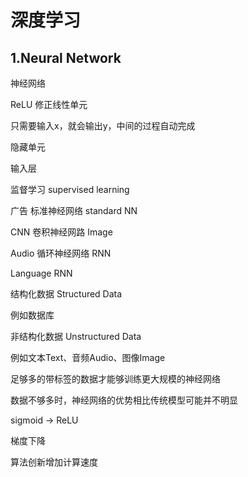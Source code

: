 # 深度学习

## 1.Neural Network 

神经网络

ReLU 修正线性单元

只需要输入x，就会输出y，中间的过程自动完成

隐藏单元

输入层

监督学习 supervised learning

广告 标准神经网络 standard NN

CNN 卷积神经网路 Image

Audio 循环神经网络 RNN

Language RNN

结构化数据 Structured Data

例如数据库

非结构化数据 Unstructured Data

例如文本Text、音频Audio、图像Image

足够多的带标签的数据才能够训练更大规模的神经网络

数据不够多时，神经网络的优势相比传统模型可能并不明显

sigmoid -> ReLU 

梯度下降

算法创新增加计算速度

